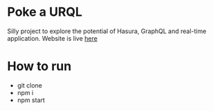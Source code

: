 # Poke a URQL

Silly project to explore the potential of Hasura, GraphQL and real-time application. Website is live [here](https://poke-a-urql.netlify.com/)

# How to run
- git clone
- npm i
- npm start
